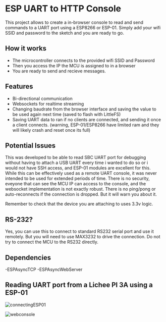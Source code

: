 # ESP UART to HTTP Console
This project allows to create a in-browser console to read and send commands to a UART port using a ESP8266 or ESP-01.
Simply add your wifi SSID and password to the sketch and you are ready to go.

## How it works

- The microcontroller connects to the provided wifi SSID and Password
- Then you access the IP the MCU is assigned to in a browser
- You are ready to send and recieve messages.

## Features
- Bi-directional communication
- Websockets for realtime streaming
- Changing baudrate from the browser interface and saving the value to be used again next time (saved to flash with LittleFS)
- Saving UART data to ran if no clients are connected, and sending it once a client connects. (warning, ESP-01/ESP8266 have limited ram and they will likely crash and reset once its full)

## Potential Issues
This was developed to be able to read SBC UART port for debugging without having to attach a USB UART every time i wanted to do so or i would not have SSH access, and ESP-01 modules are excellent for this. While this can be effectively used as a remote UART console, it was never intended to be used for extended periods of time. There is no security, eveyone that can see the MCU IP can access to the console, and the websocket implementation is not exactly robust. There is no ping/pong or auto-reconnects if the connection is dropped. But it will warn you about it.

Remember to check that the device you are attaching to uses 3.3v logic.

## RS-232?
Yes, you can use this to connect to standard RS232 serial port and use it remotely. But you will need to use MAX3232 to drive the connection. Do not try to connect the MCU to the RS232 directly.

## Dependencies
-ESPAsyncTCP
-ESPAsyncWebServer

## Reading UART port from a Lichee PI 3A using a ESP-01
![connectingESP01](https://i.imgur.com/zBzLiJ5.jpeg)

![webconsole](https://i.imgur.com/ScySDww.png)
